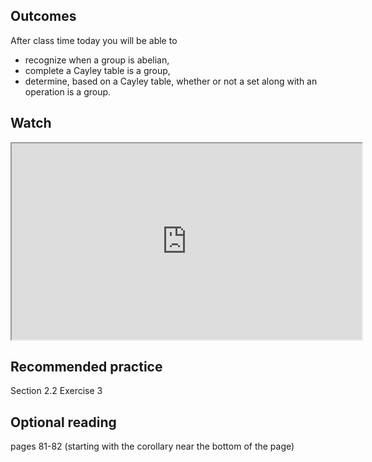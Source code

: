 ## Outcomes
After class time today you will be able to

* recognize when a group is abelian,
* complete a Cayley table is a group,
* determine, based on a Cayley table, whether or not a set along with an operation is a group.

## Watch
<iframe title="embedded content" src="https://www.youtube.com/embed/BwHspSCXFNM" width="560" height="314" allowfullscreen="allowfullscreen" allow="accelerometer; autoplay; clipboard-write; encrypted-media; gyroscope; picture-in-picture" data-mce-fragment="1"></iframe>

## Recommended practice
Section 2.2 Exercise 3

## Optional reading
pages 81-82 (starting with the corollary near the bottom of the page)